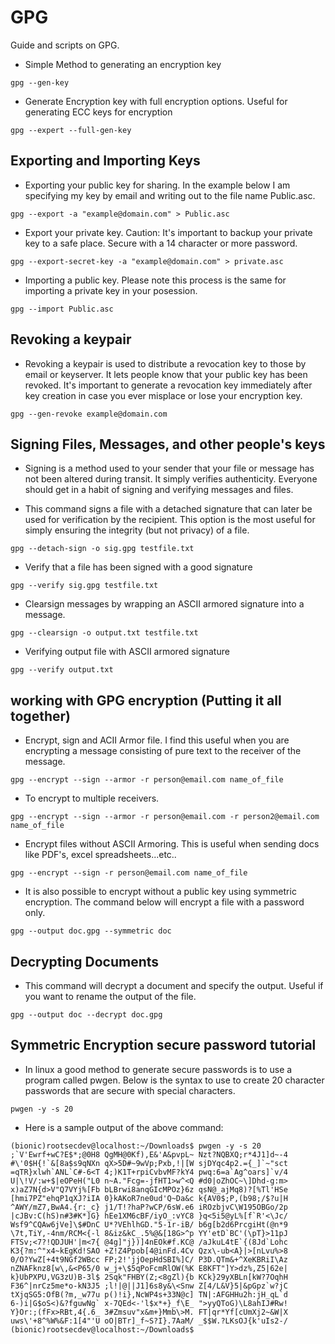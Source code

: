 # GPG
Guide and scripts on GPG.

- Simple Method to generating an encryption key
```
gpg --gen-key
```
- Generate Encryption key with full encryption options. Useful for generating ECC keys for encryption

```
gpg --expert --full-gen-key
```
## Exporting and Importing Keys
- Exporting your public key for sharing. In the example below I am specifying my key by email and writing out to the file name Public.asc.
```
gpg --export -a "example@domain.com" > Public.asc
```
- Export your private key. Caution: It's important to backup your private key to a safe place. Secure with a 14 character or more password.
```
gpg --export-secret-key -a "example@domain.com" > private.asc
```
- Importing a public key. Please note this process is the same for importing a private key in your posession.
```
gpg --import Public.asc
```
## Revoking a keypair
- Revoking a keypair is used to distribute a revocation key to those by email or keyserver. It lets people know that your public key has been revoked. 
It's important to generate a revocation key immediately after key creation in case you ever misplace or lose your encryption key.
```
gpg --gen-revoke example@domain.com
```
## Signing Files, Messages, and other people's keys
- Signing is a method used to your sender that your file or message has not been altered during transit. It simply verifies
authenticity. Everyone should get in a habit of signing and verifying messages and files. 

- This command signs a file with a detached signature that can later be used for verification by the recipient. 
This option is the most useful for simply ensuring the integrity (but not privacy) of a file.
```
gpg --detach-sign -o sig.gpg testfile.txt
```
- Verify that a file has been signed with a good signature
```
gpg --verify sig.gpg testfile.txt
```
- Clearsign messages by wrapping an ASCII armored signature into a message. 
```
gpg --clearsign -o output.txt testfile.txt
```
- Verifying output file with ASCII armored signature
```
gpg --verify output.txt
```
## working with GPG encryption (Putting it all together)
- Encrypt, sign and ACII Armor file. I find this useful when you are encrypting a message consisting of pure text to the receiver of the message. 
```
gpg --encrypt --sign --armor -r person@email.com name_of_file
```
- To encrypt to multiple receivers. 
```
gpg --encrypt --sign --armor -r person@email.com -r person2@email.com name_of_file
```
- Encrypt files without ASCII Armoring. This is useful when sending docs like PDF's, excel spreadsheets...etc..
```
gpg --encrypt --sign -r person@email.com name_of_file
```
- It is also possible to encrypt without a public key using symmetric encryption. The command below will encrypt a file with a password only. 
```
gpg --output doc.gpg --symmetric doc
```
## Decrypting Documents
- This command will decrypt a document and specify the output. Useful if you want to rename the output of the file. 
```
gpg --output doc --decrypt doc.gpg
```
## Symmetric Encryption secure password tutorial
- In linux a good method to generate secure passwords is to use a program called pwgen. Below is the syntax to use to create 20 character passwords that are secure with special characters. 
```
pwgen -y -s 20
```
- Here is a sample output of the above command:
```
(bionic)rootsecdev@localhost:~/Downloads$ pwgen -y -s 20
;`V'Ewrf+wC?E$*;@0H8 QgMH@0Kf),E&'A&pvpL~ Nzt?NQBXQ;r*4J1]d~-4
#\'0$H{!`&[8a$s9qNXn qX>5D#~9wVp;Pxb,!|[W sjDYqc4p2.={_]`~"sct
=qTR}xlwh`ANL`C#-6<T 4;)K1T+rpiCvbvMF?kY4 pwq:6=a`Ag^oars]`v/4
U|\!V/:w+$|eOPeH("L0 n~A."Fcg=-jfHT1>w^<Q #d0|oZhOC~\]Dhd-g:m>
x)aZ7N{d>V"Q7VYj%[Fb bLBrwi8anqGIcMPOz}6z qsN@_ajMq8)?[%Tl'HSe
[hmi7PZ"ehqP1qXJ?iIA 0}kAKoR7ne0ud'Q~Da&c k{AV0$;P,(b98;/$?u|H
^AWY/mZ7,BwA4.{r:_c} j1/T!?haP?wCP/6sW.e6 iROzbjvC\W195OBGo/2p
|cJBv:C(hS)n#3#K*]G} hEe1XM6cBF/iyO_:vYC8 }q<5i5@yL%[f`R'<\Jc/
Wsf9^CQAw6jVe]\$#DnC U*?VEhlhGD."5-1r-iB/ b6g[b2d6PrcgiHt(@n*9
\7t,TiY,-4nm/RCM<{-l 8&iz&kC_.5%@&[18G>^p YY'etD`BC'(\pT}>11pJ
FTSv;<7?!QDJUH'|m<7{ @4g]"j})]4nEOk#f.KC@ /aJkuL4tE`{(8Jd`Lohc
K3{?m:^"x4~kEgKd!SAO +Z!Z4Ppob[4@inFd.4Cv Qzx\-ub<A}|>[nLvu%>8
0/O?YwZ[+4t9NGf2WBcc FP;2!'jjOepHdSBI%]C/ P3D.QTm&+^XeKBRiI\Az
nZNAFknz8[w\,&<P65/0 w_j+\$5qPoFcmRlOW(%K E8KFT"]Y>dz%,Z5|62e|
k}UbPXPU,VG3zU)B-3l$ 2Sqk"FHBY(Z;<8gZl){b KCk}29yXBLn[kW?7OqhH
F36^|nrCz5me*o-kN3J5 ;l!|@||J1]6s8y&\<Snw Z[4/L&V}5|&pGpz`w?jC
tXjqSG5:OfB(?m,_w77u p()!i},NcWP4s+33N@c] TN|:AFGHHu2h:jH_qL`d
6-)i|G$oS<)&?fguwNg` x-7QEd<-'l$x*+}_f\E_ ">yyQToG)\L8ahIJ#Rw!
Y}Or:;(fFx>RBt,4{.6_ 3#Zmsuv"x&m+}Mmb\>M. FT|qr*Yf[cUmXj2~&W|X
uws\'+8^%W%&F:1[4"'U oO|BTr]_f~S?I}.7AaM/ _$$W.?LKsOJ{k'uIs2-/
(bionic)rootsecdev@localhost:~/Downloads$ 
```

